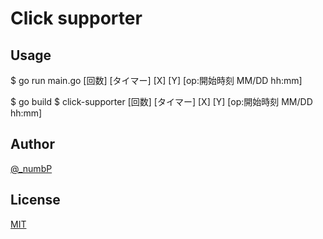 # Click supporter

## Usage
$ go run main.go [回数] [タイマー] [X] [Y] [op:開始時刻 MM/DD hh:mm]

$ go build
$ click-supporter [回数] [タイマー] [X] [Y] [op:開始時刻 MM/DD hh:mm]


## Author

[@_numbP](https://twitter.com/_numbP)

## License

[MIT](https://github.com/go-numb/go-click-tool/blob/master/LICENSE)